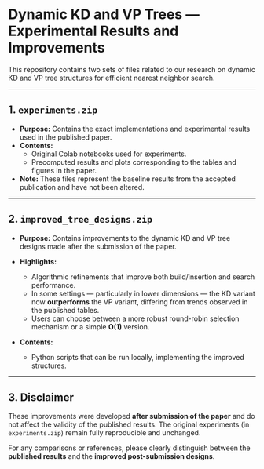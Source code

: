 # Dynamic KD and VP Trees — Experimental Results and Improvements

This repository contains two sets of files related to our research on dynamic KD and VP tree structures for efficient nearest neighbor search.

---

## 1. `experiments.zip`
- **Purpose:** Contains the exact implementations and experimental results used in the published paper.
- **Contents:**
  - Original Colab notebooks used for experiments.
  - Precomputed results and plots corresponding to the tables and figures in the paper.
- **Note:** These files represent the baseline results from the accepted publication and have not been altered.

---

## 2. `improved_tree_designs.zip`

- **Purpose:** Contains improvements to the dynamic KD and VP tree designs made after the submission of the paper.

- **Highlights:**
  - Algorithmic refinements that improve both build/insertion and search performance.
  - In some settings — particularly in lower dimensions — the KD variant now **outperforms** the VP variant, differing from trends observed in the published tables.
  - Users can choose between a more robust round-robin selection mechanism or a simple **O(1)** version.

- **Contents:**
  - Python scripts that can be run locally, implementing the improved structures.

---

## 3. Disclaimer
These improvements were developed **after submission of the paper** and do not affect the validity of the published results. The original experiments (in `experiments.zip`) remain fully reproducible and unchanged.

For any comparisons or references, please clearly distinguish between the **published results** and the **improved post-submission designs**.
